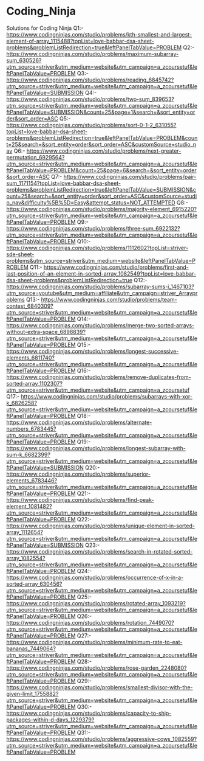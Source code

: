 # Coding_Ninja
Solutions for Coding Ninja
Q1:- https://www.codingninjas.com/studio/problems/kth-smallest-and-largest-element-of-array_1115488?topList=love-babbar-dsa-sheet-problems&problemListRedirection=true&leftPanelTabValue=PROBLEM
Q2:- https://www.codingninjas.com/studio/problems/maximum-subarray-sum_630526?utm_source=striver&utm_medium=website&utm_campaign=a_zcoursetuf&leftPanelTabValue=PROBLEM
Q3:- https://www.codingninjas.com/studio/problems/reading_6845742?utm_source=striver&utm_medium=website&utm_campaign=a_zcoursetuf&leftPanelTabValue=SUBMISSION
Q4:- https://www.codingninjas.com/studio/problems/two-sum_839653?utm_source=striver&utm_medium=website&utm_campaign=a_zcoursetuf&leftPanelTabValue=SUBMISSION&count=25&page=1&search=&sort_entity=order&sort_order=ASC
Q5:- https://www.codingninjas.com/studio/problems/sort-0-1-2_631055?topList=love-babbar-dsa-sheet-problems&problemListRedirection=true&leftPanelTabValue=PROBLEM&count=25&search=&sort_entity=order&sort_order=ASC&customSource=studio_nav
Q6:- https://www.codingninjas.com/studio/problems/next-greater-permutation_6929564?utm_source=striver&utm_medium=website&utm_campaign=a_zcoursetuf&leftPanelTabValue=PROBLEM&count=25&page=6&search=&sort_entity=order&sort_order=ASC
Q7:- https://www.codingninjas.com/studio/problems/pair-sum_1171154?topList=love-babbar-dsa-sheet-problems&problemListRedirection=true&leftPanelTabValue=SUBMISSION&count=25&search=&sort_entity=order&sort_order=ASC&customSource=studio_nav&difficulty%5B%5D=Easy&attempt_status=NOT_ATTEMPTED
Q8:- https://www.codingninjas.com/studio/problems/majority-element_6915220?utm_source=striver&utm_medium=website&utm_campaign=a_zcoursetuf&leftPanelTabValue=PROBLEM
Q9:- https://www.codingninjas.com/studio/problems/three-sum_6922132?utm_source=striver&utm_medium=website&utm_campaign=a_zcoursetuf&leftPanelTabValue=PROBLEM
Q10:- https://www.codingninjas.com/studio/problems/1112602?topList=striver-sde-sheet-problems&utm_source=striver&utm_medium=website&leftPanelTabValue=PROBLEM
Q11:- https://www.codingninjas.com/studio/problems/first-and-last-position-of-an-element-in-sorted-array_1082549?topList=love-babbar-dsa-sheet-problems&problemListRedirection=true
Q12:- https://www.codingninjas.com/studio/problems/subarray-sums-i_1467103?utm_source=youtube&utm_medium=affiliate&utm_campaign=striver_Arrayproblems
Q13:- https://www.codingninjas.com/studio/problems/team-contest_6840309?utm_source=striver&utm_medium=website&utm_campaign=a_zcoursetuf&leftPanelTabValue=PROBLEM
Q14:- https://www.codingninjas.com/studio/problems/merge-two-sorted-arrays-without-extra-space_6898839?utm_source=striver&utm_medium=website&utm_campaign=a_zcoursetuf&leftPanelTabValue=PROBLEM
Q15:- https://www.codingninjas.com/studio/problems/longest-successive-elements_6811740?utm_source=striver&utm_medium=website&utm_campaign=a_zcoursetuf&leftPanelTabValue=PROBLEM
Q16:- https://www.codingninjas.com/studio/problems/remove-duplicates-from-sorted-array_1102307?utm_source=striver&utm_medium=website&utm_campaign=a_zcoursetuf
Q17:- https://www.codingninjas.com/studio/problems/subarrays-with-xor-k_6826258?utm_source=striver&utm_medium=website&utm_campaign=a_zcoursetuf&leftPanelTabValue=PROBLEM
Q18:- https://www.codingninjas.com/studio/problems/alternate-numbers_6783445?utm_source=striver&utm_medium=website&utm_campaign=a_zcoursetuf&leftPanelTabValue=PROBLEM
Q19:- https://www.codingninjas.com/studio/problems/longest-subarray-with-sum-k_6682399?utm_source=striver&utm_medium=website&utm_campaign=a_zcoursetuf&leftPanelTabValue=SUBMISSION
Q20:- https://www.codingninjas.com/studio/problems/superior-elements_6783446?utm_source=striver&utm_medium=website&utm_campaign=a_zcoursetuf&leftPanelTabValue=PROBLEM
Q21:- https://www.codingninjas.com/studio/problems/find-peak-element_1081482?utm_source=striver&utm_medium=website&utm_campaign=a_zcoursetuf&leftPanelTabValue=PROBLEM
Q22:- https://www.codingninjas.com/studio/problems/unique-element-in-sorted-array_1112654?utm_source=striver&utm_medium=website&utm_campaign=a_zcoursetuf&leftPanelTabValue=SUBMISSION
Q23:- https://www.codingninjas.com/studio/problems/search-in-rotated-sorted-array_1082554?utm_source=striver&utm_medium=website&utm_campaign=a_zcoursetuf&leftPanelTabValue=PROBLEM
Q24:- https://www.codingninjas.com/studio/problems/occurrence-of-x-in-a-sorted-array_630456?utm_source=striver&utm_medium=website&utm_campaign=a_zcoursetuf&leftPanelTabValue=PROBLEM
Q25:- https://www.codingninjas.com/studio/problems/rotated-array_1093219?utm_source=striver&utm_medium=website&utm_campaign=a_zcoursetuf&leftPanelTabValue=PROBLEM
Q26:- https://www.codingninjas.com/studio/problems/rotation_7449070?utm_source=striver&utm_medium=website&utm_campaign=a_zcoursetuf&leftPanelTabValue=PROBLEM
Q27:- https://www.codingninjas.com/studio/problems/minimum-rate-to-eat-bananas_7449064?utm_source=striver&utm_medium=website&utm_campaign=a_zcoursetuf&leftPanelTabValue=PROBLEM
Q28:- https://www.codingninjas.com/studio/problems/rose-garden_2248080?utm_source=striver&utm_medium=website&utm_campaign=a_zcoursetuf&leftPanelTabValue=PROBLEM
Q29:- https://www.codingninjas.com/studio/problems/smallest-divisor-with-the-given-limit_1755882?utm_source=striver&utm_medium=website&utm_campaign=a_zcoursetuf&leftPanelTabValue=PROBLEM
Q30:- https://www.codingninjas.com/studio/problems/capacity-to-ship-packages-within-d-days_1229379?utm_source=striver&utm_medium=website&utm_campaign=a_zcoursetuf&leftPanelTabValue=PROBLEM
Q31:- https://www.codingninjas.com/studio/problems/aggressive-cows_1082559?utm_source=striver&utm_medium=website&utm_campaign=a_zcoursetuf&leftPanelTabValue=PROBLEM
